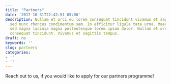 ```yaml
---
title: "Partners"
date: '2017-10-31T22:42:51-05:00'
description: Nullam et orci eu lorem consequat tincidunt vivamus et sagittis magna
  sed nunc rhoncus condimentum sem. In efficitur ligula tate urna. Maecenas massa
  sed magna lacinia magna pellentesque lorem ipsum dolor. Nullam et orci eu lorem
  consequat tincidunt. Vivamus et sagittis tempus.
draft: no
keywords: ''
slug: partners
categories:
- ''
- ''
---
```


Reach out to us, if you would like to apply for our partners programme!
